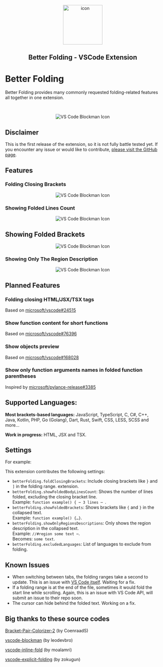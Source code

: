 <p align="center">
    <img width="128" alt="icon" src="https://raw.githubusercontent.com/mtbaqer/vscode-better-folding/main/demo-media/icon/icon_large.png">
</p>

<h2 align="center"> Better Folding - VSCode Extension </h2>

# Better Folding

Better Folding provides many commonly requested folding-related features all together in one extension. 

</br>

<p align="center">
<img
  src="https://raw.githubusercontent.com/mtbaqer/vscode-better-folding/main/demo-media/images/Preview.png"
  alt="VS Code Blockman Icon"
/>
</p>

## Disclaimer
This is the first release of the extension, so it is not fully battle tested yet. If you encounter any issue or would like to contribute, [please visit the GitHub page](https://github.com/mtbaqer/vscode-better-folding).

## Features
### Folding Closing Brackets

<p align="center">
<img
  src="https://raw.githubusercontent.com/mtbaqer/vscode-better-folding/main/demo-media/images/closingBrackets.png"
  alt="VS Code Blockman Icon"
/>
</p>


### Showing Folded Lines Count

<p align="center">
<img
  src="https://raw.githubusercontent.com/mtbaqer/vscode-better-folding/main/demo-media/images/lineCount.png"
  alt="VS Code Blockman Icon"
/>
</p>

## Showing Folded Brackets

<p align="center">
<img
  src="https://raw.githubusercontent.com/mtbaqer/vscode-better-folding/main/demo-media/images/showFoldedBrackets.png"
  alt="VS Code Blockman Icon"
/>
</p>

### Showing Only The Region Description

<p align="center">
<img
  src="https://raw.githubusercontent.com/mtbaqer/vscode-better-folding/main/demo-media/images/regions.png"
  alt="VS Code Blockman Icon"
/>
</p>

## Planned Features

### Folding closing HTML/JSX/TSX tags
Based on [microsoft/vscode#24515](https://github.com/microsoft/vscode/issues/24515)

### Show function content for short functions
Based on [microsoft/vscode#76396](https://github.com/microsoft/vscode/issues/76396)

### Show objects preview
Based on [microsoft/vscode#168028](https://github.com/microsoft/vscode/issues/168028)

### Show only function arguments names in folded function parentheses

Inspired by [microsoft/pylance-release#3385](https://github.com/microsoft/pylance-release/issues/3385)

## Supported Languages:
**Most brackets-based languages:** JavaScript, TypeScript, C, C#, C++, Java, Kotlin, PHP, Go (Golang), Dart, Rust, Swift, CSS, LESS, SCSS and more...

**Work in progress:** HTML, JSX and TSX.

## Settings

For example:

This extension contributes the following settings:

- `betterFolding.foldClosingBrackets`: Include closing brackets like `}` and `]` in the folding range. extension.
- `betterFolding.showFoldedBodyLinesCount`: Shows the number of lines folded, excluding the closing bracket line.
<br />Example: `function example() { ⋯ 3 lines ⋯ `.
- `betterFolding.showFoldedBrackets`: 
Shows brackets like `{` and `}` in the collapsed text.
<br />Example: `function example() {…}`.
- `betterFolding.showOnlyRegionsDescriptions`: Only shows the region description in the collapsed text. 
<br />Example: `//#region some text ⋯`.
<br />Becomes: `some text`.
- `betterFolding.excludedLanguages`: List of languages to exclude from folding.

## Known Issues

- When switching between tabs, the folding ranges take a second to update. This is an issue with [VS Code itself](https://github.com/microsoft/vscode/issues/154977). Waiting for a fix.
- If a folding range is at the end of the file, sometimes it would fold the start line while scrolling. Again, this is an issue with VS Code API, will submit an issue to their repo soon.
- The cursor can hide behind the folded text. Working on a fix.

## Big thanks to these source codes
[Bracket-Pair-Colorizer-2](https://github.com/CoenraadS/Bracket-Pair-Colorizer-2) (by CoenraadS)

[vscode-blockman](https://github.com/leodevbro/vscode-blockman) (by leodevbro)

[vscode-inline-fold](https://github.com/moalamri/vscode-inline-fold) (by moalamri)

[vscode-explicit-folding](https://github.com/zokugun/vscode-explicit-folding) (by zokugun)